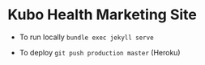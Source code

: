 # Kubo Health Marketing Site

* To run locally `bundle exec jekyll serve`

* To deploy `git push production master` (Heroku)
